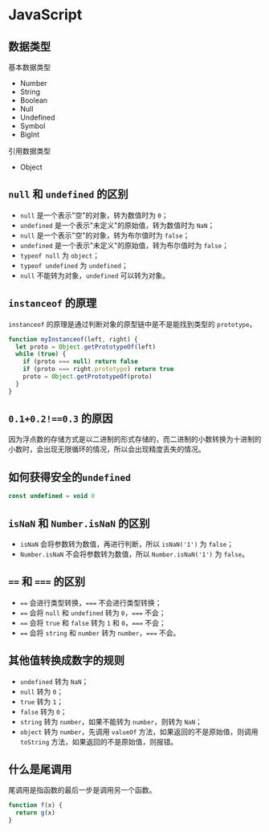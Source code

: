 # JavaScript

## 数据类型

基本数据类型

- Number
- String
- Boolean
- Null
- Undefined
- Symbol
- BigInt

引用数据类型

- Object

## `null` 和 `undefined` 的区别

- `null` 是一个表示"空"的对象，转为数值时为 `0`；
- `undefined` 是一个表示"未定义"的原始值，转为数值时为 `NaN`；
- `null` 是一个表示"空"的对象，转为布尔值时为 `false`；
- `undefined` 是一个表示"未定义"的原始值，转为布尔值时为 `false`；
- `typeof null` 为 `object`；
- `typeof undefined` 为 `undefined`；
- `null` 不能转为对象，`undefined` 可以转为对象。

## `instanceof` 的原理

`instanceof` 的原理是通过判断对象的原型链中是不是能找到类型的 `prototype`。

```js
function myInstanceof(left, right) {
  let proto = Object.getPrototypeOf(left)
  while (true) {
    if (proto === null) return false
    if (proto === right.prototype) return true
    proto = Object.getPrototypeOf(proto)
  }
}
```

## `0.1+0.2!==0.3` 的原因

因为浮点数的存储方式是以二进制的形式存储的，而二进制的小数转换为十进制的小数时，会出现无限循环的情况，所以会出现精度丢失的情况。

## 如何获得安全的`undefined`

```js
const undefined = void 0
```

## `isNaN` 和 `Number.isNaN` 的区别

- `isNaN` 会将参数转为数值，再进行判断，所以 `isNaN('1')` 为 `false`；
- `Number.isNaN` 不会将参数转为数值，所以 `Number.isNaN('1')` 为 `false`。

## `==` 和 `===` 的区别

- `==` 会进行类型转换，`===` 不会进行类型转换；
- `==` 会将 `null` 和 `undefined` 转为 `0`，`===` 不会；
- `==` 会将 `true` 和 `false` 转为 `1` 和 `0`，`===` 不会；
- `==` 会将 `string` 和 `number` 转为 `number`，`===` 不会。

## 其他值转换成数字的规则

- `undefined` 转为 `NaN`；
- `null` 转为 `0`；
- `true` 转为 `1`；
- `false` 转为 `0`；
- `string` 转为 `number`，如果不能转为 `number`，则转为 `NaN`；
- `object` 转为 `number`，先调用 `valueOf` 方法，如果返回的不是原始值，则调用 `toString` 方法，如果返回的不是原始值，则报错。

## 什么是尾调用

尾调用是指函数的最后一步是调用另一个函数。

```js
function f(x) {
  return g(x)
}
```
